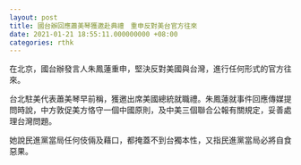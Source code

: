 ```yaml
---
layout: post
title: 國台辦回應蕭美琴獲邀赴典禮　重申反對美台官方往來
date: 2021-01-21 18:55:11.000000000 +08:00
categories: rthk
---
```


在北京，國台辦發言人朱鳳蓮重申，堅決反對美國與台灣，進行任何形式的官方往來。

台北駐美代表蕭美琴早前稱，獲邀出席美國總統就職禮。朱鳳蓮就事件回應傳媒提問時說，中方敦促美方恪守一個中國原則，及中美三個聯合公報有關規定，妥善處理台灣問題。

她說民進黨當局任何伎倆及藉口，都掩蓋不到台獨本性，又指民進黨當局必將自食惡果。

